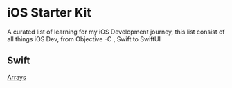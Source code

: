 # iOS Starter Kit

A curated list of learning for my iOS Development journey, this list consist of all things iOS Dev, from Objective -C , Swift to SwiftUI

## Swift
[Arrays](https://github.com/jrasmusson/ios-starter-kit/blob/master/basics/Array/README.md)
